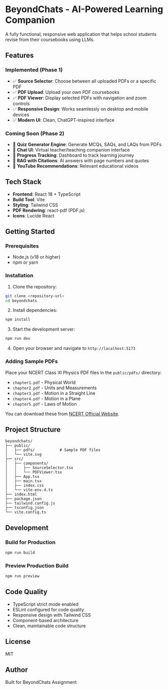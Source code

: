 # BeyondChats - AI-Powered Learning Companion

A fully functional, responsive web application that helps school students revise from their coursebooks using LLMs.

## Features

### Implemented (Phase 1)
- ✅ **Source Selector**: Choose between all uploaded PDFs or a specific PDF
- ✅ **PDF Upload**: Upload your own PDF coursebooks
- ✅ **PDF Viewer**: Display selected PDFs with navigation and zoom controls
- ✅ **Responsive Design**: Works seamlessly on desktop and mobile devices
- ✅ **Modern UI**: Clean, ChatGPT-inspired interface

### Coming Soon (Phase 2)
- 🔄 **Quiz Generator Engine**: Generate MCQs, SAQs, and LAQs from PDFs
- 🔄 **Chat UI**: Virtual teacher/teaching companion interface
- 🔄 **Progress Tracking**: Dashboard to track learning journey
- 🔄 **RAG with Citations**: AI answers with page numbers and quotes
- 🔄 **YouTube Recommendations**: Relevant educational videos

## Tech Stack

- **Frontend**: React 18 + TypeScript
- **Build Tool**: Vite
- **Styling**: Tailwind CSS
- **PDF Rendering**: react-pdf (PDF.js)
- **Icons**: Lucide React

## Getting Started

### Prerequisites
- Node.js (v18 or higher)
- npm or yarn

### Installation

1. Clone the repository:
```bash
git clone <repository-url>
cd beyondchats
```

2. Install dependencies:
```bash
npm install
```

3. Start the development server:
```bash
npm run dev
```

4. Open your browser and navigate to `http://localhost:5173`

### Adding Sample PDFs

Place your NCERT Class XI Physics PDF files in the `public/pdfs/` directory:
- `chapter1.pdf` - Physical World
- `chapter2.pdf` - Units and Measurements
- `chapter3.pdf` - Motion in a Straight Line
- `chapter4.pdf` - Motion in a Plane
- `chapter5.pdf` - Laws of Motion

You can download these from [NCERT Official Website](https://ncert.nic.in/).

## Project Structure

```
beyondchats/
├── public/
│   ├── pdfs/           # Sample PDF files
│   └── vite.svg
├── src/
│   ├── components/
│   │   ├── SourceSelector.tsx
│   │   └── PDFViewer.tsx
│   ├── App.tsx
│   ├── main.tsx
│   ├── index.css
│   └── vite-env.d.ts
├── index.html
├── package.json
├── tailwind.config.js
├── tsconfig.json
└── vite.config.ts
```

## Development

### Build for Production
```bash
npm run build
```

### Preview Production Build
```bash
npm run preview
```

## Code Quality

- TypeScript strict mode enabled
- ESLint configured for code quality
- Responsive design with Tailwind CSS
- Component-based architecture
- Clean, maintainable code structure

## License

MIT

## Author

Built for BeyondChats Assignment

